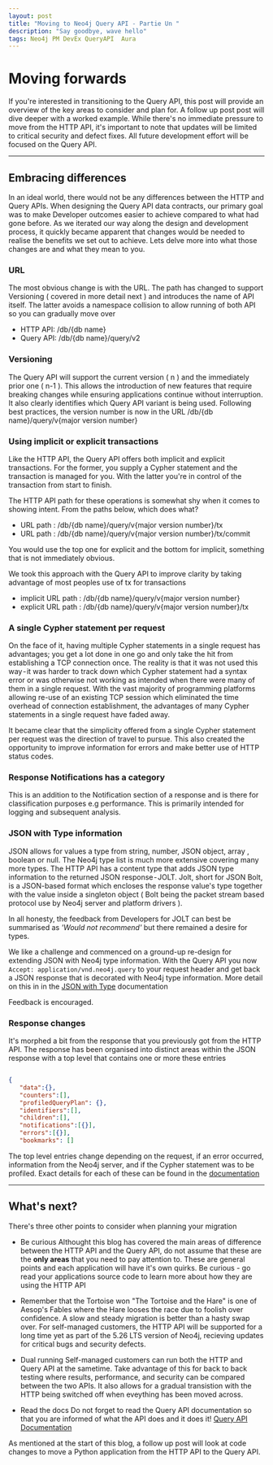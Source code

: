 ```yaml
---
layout: post
title: "Moving to Neo4j Query API - Partie Un "
description: "Say goodbye, wave hello"
tags: Neo4j PM DevEx QueryAPI  Aura
---
```



# Moving forwards

If you're interested in transitioning to the Query API, this post will provide an overview of the key areas to consider and plan for. A follow up post post will dive deeper with a worked example. While there's no immediate pressure to move from the HTTP API, it's important to note that updates will be limited to critical security and defect fixes. All future development effort  will be focused on the Query API.

---

## Embracing differences

In an ideal world, there would not be any differences between the HTTP and Query APIs. When designing the Query API data contracts, our primary goal was to make Developer outcomes easier to achieve compared to what had gone before. As we iterated our way along the design and development process, it quickly became apparent that changes would be needed to realise the benefits we set out to achieve.  Lets delve more into what those changes are and what they mean to you.

### URL

The most obvious change is with the URL.  The path has changed to support Versioning ( covered in more detail next ) and introduces the name of API itself.  The latter avoids a namespace collision to allow running of both API so you can gradually move over

- HTTP API: /db/{db name}
- Query API: /db/{db name}/query/v2

### Versioning

The Query API will support the current version ( n ) and the immediately prior one ( n-1 ). This allows the introduction of new features that require breaking changes while ensuring applications continue without interruption. It also clearly identifies which Query API variant is being used. Following best practices, the version number is now in the URL
/db/{db name}/query/v{major version number}

### Using implicit or explicit transactions

Like the HTTP API, the Query API offers both implicit and explicit transactions. For the former, you supply a Cypher statement and the transaction is managed for you. With the latter you're in control of the transaction from start to finish.

The HTTP API path for these operations is somewhat shy when it comes to showing intent. From the paths below, which does what?

- URL path : /db/{db name}/query/v{major version number}/tx
- URL path : /db/{db name}/query/v{major version number}/tx/commit

You would use the top one for explicit and the bottom for implicit, something that is not immediately obvious.

We took this approach with the Query API to improve clarity by taking advantage of most peoples use of tx for transactions

- implicit URL path : /db/{db name}/query/v{major version number}
- explicit URL path : /db/{db name}/query/v{major version number}/tx

### A single Cypher statement per request

On the face of it, having multiple Cypher statements in a single request has advantages; you get a lot done in one go and only take the hit from establishing a TCP connection once. The reality is that it was not used this way - it was harder to track down which Cypher statement had a syntax error or was otherwise not working as intended when there were many of them in a single request. With the vast majority of programming platforms allowing re-use of an existing TCP session which eliminated the time overhead of connection establishment, the advantages of many Cypher statements in a single request have faded away.

It became clear that the simplicity offered from a single Cypher statement per request was the direction of travel to pursue. This also created the opportunity to improve information for errors and make better use of HTTP status codes.

### Response Notifications has a category

This is an addition to the Notification section of a response and is there for classification purposes e.g performance. This is primarily intended for logging and subsequent analysis.

### JSON with Type information

JSON allows for values a type from string, number, JSON object, array , boolean or null. The Neo4j type list is much more extensive covering many more types. The HTTP API has a content type that adds JSON type information to the returned JSON response - JOLT. Jolt, short for JSON Bolt, is a JSON-based format which encloses the response value's type together with the value inside a singleton object ( Bolt being the packet stream based protocol use by Neo4j server and platform drivers ).

In all honesty, the feedback from Developers for JOLT can best be summarised as _'Would not recommend'_ but there remained a desire for types.  

We like a challenge and commenced on a ground-up re-design for extending JSON with Neo4j type information. With the Query API you now ```Accept: application/vnd.neo4j.query``` to your request header and get back a JSON response that is decorated with Neo4j type information. More detail on this in in the [JSON with Type](https://neo4j.com/docs/query-api/current/result-formats/#_json_with_type_information) documentation

Feedback is encouraged.

### Response  changes

It's morphed a bit from the response that you previously got from the HTTP API.  The response has been organised into distinct areas within the JSON response with a top level that contains one or more these entries

```JSON

{ 
   "data":{},
   "counters":[],
   "profiledQueryPlan": {},
   "identifiers":[],
   "children":[],
   "notifications":[{}],
   "errors":[{}],
   "bookmarks": []
```

The top level entries change depending on the request, if an error occurred, information from the Neo4j server, and if the Cypher statement was to be profiled.   Exact details for each of these can be found in the [documentation](https://neo4j.com/docs/query-api/current/)

___

## What's next?

There's three other points to consider when planning your migration

- Be curious
Althought this blog has covered the main areas of difference between the HTTP API and the Query API, do not assume that these are the  **only areas** that you need to pay attention to. These are general points and each application will have it's own quirks. Be curious - go read your applications source code to learn more about how they are using the HTTP API

- Remember that the Tortoise won
"The Tortoise and the Hare" is one of Aesop's Fables where the Hare looses the race due to foolish over confidence. A slow and steady migration is better than a hasty swap over.  For self-managed customers, the HTTP API will be supported for a long time yet as part of the 5.26 LTS version of Neo4j, recieving updates for critical bugs and security defects.

- Dual running
Self-managed customers can run both the HTTP and Query API at the sametime.  Take advantage of this for back to back testing where results, performance, and security can be compared between the two APIs. It also allows for a gradual transistion with the HTTP being switched off when eveything has been moved across.

- Read the docs
Do not forget to read the Query API documentation so that you are informed of what the API does and it does it!  [Query API Documentation](https://neo4j.com/docs/query-api/current/)

As mentioned at the start of this blog, a follow up post will look at code changes to move a Python application from the HTTP API to the Query API.
